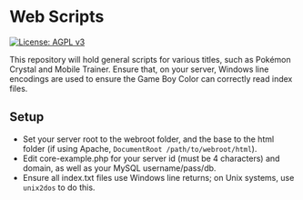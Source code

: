 # Web Scripts

[![License: AGPL v3](https://img.shields.io/badge/License-AGPL%20v3-blue.svg)](https://www.gnu.org/licenses/agpl-3.0)

This repository will hold general scripts for various titles, such as Pokémon Crystal and Mobile Trainer. Ensure that, on your server, Windows line encodings are used to ensure the Game Boy Color can correctly read index files.

## Setup

- Set your server root to the webroot folder, and the base to the html folder (if using Apache, `DocumentRoot /path/to/webroot/html`).
- Edit core-example.php for your server id (must be 4 characters) and domain, as well as your MySQL username/pass/db.
- Ensure all index.txt files use Windows line returns; on Unix systems, use `unix2dos` to do this.
